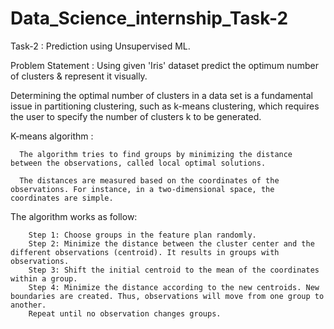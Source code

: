 # Data_Science_internship_Task-2

Task-2 : Prediction using Unsupervised ML.

Problem Statement : Using given 'Iris' dataset predict the optimum number of clusters & represent it visually.

Determining the optimal number of clusters in a data set is a fundamental issue in partitioning clustering, such as k-means clustering, which requires the user to specify the number of clusters k to be generated.

K-means algorithm :
 
      The algorithm tries to find groups by minimizing the distance between the observations, called local optimal solutions.
      
      The distances are measured based on the coordinates of the observations. For instance, in a two-dimensional space, the coordinates are simple.
      
The algorithm works as follow:

        Step 1: Choose groups in the feature plan randomly.
        Step 2: Minimize the distance between the cluster center and the different observations (centroid). It results in groups with observations.
        Step 3: Shift the initial centroid to the mean of the coordinates within a group.
        Step 4: Minimize the distance according to the new centroids. New boundaries are created. Thus, observations will move from one group to another.
        Repeat until no observation changes groups.     
